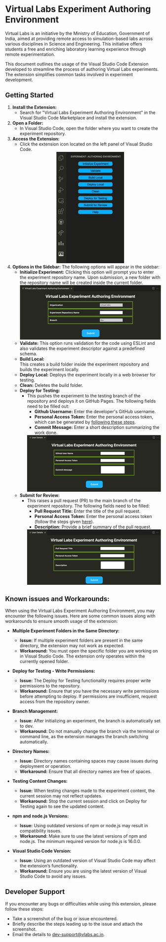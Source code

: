# Virtual Labs Experiment Authoring Environment

Virtual Labs is an initiative by the Ministry of Education, Government of India, aimed at providing remote access to simulation-based labs across various disciplines in Science and Engineering. This initiative offers students a free and enriching laboratory learning experience through remote experimentation.

This document outlines the usage of the Visual Studio Code Extension developed to streamline the process of authoring Virtual Labs experiments. The extension simplifies common tasks involved in experiment development.

## Getting Started

1. **Install the Extension:**
    * Search for "Virtual Labs Experiment Authoring Environment" in the Visual Studio Code Marketplace and install the extension.
2. **Open a Folder:**
    * In Visual Studio Code, open the folder where you want to create the experiment repository.
3. **Access the Extension:**
    * Click the extension icon located on the left panel of Visual Studio Code.
        <center><img src="https://raw.githubusercontent.com/virtual-labs/tool-vscode-plugin/main/images/sidebar.png"<br> </center>
4. **Options in the Sidebar:** The following options will appear in the sidebar:
    * **Initialize Experiment:**
        Clicking this option will prompt you to enter the experiment repository name. Upon submission, a new folder with the repository name will be created inside the current folder.
        <center><img src="https://raw.githubusercontent.com/virtual-labs/tool-vscode-plugin/main/images/clone.png"<br> </center>   
    * **Validate:**
        This option runs validation for the code using ESLint and also validates the experiment descriptor against a predefined schema.
    * **Build Local:**  
        This creates a build folder inside the experiment repository and builds the experiment locally.
    * **Deploy Local:** 
        Deploys the experiment locally in a web browser for testing.
    * **Clean:**
        Deletes the build folder.
    * **Deploy for Testing:**
        * This pushes the experiment to the testing branch of the repository and deploys it on GitHub Pages. The following fields need to be filled out:
            * **Github Username:** Enter the developer's GitHub username.
            * **Personal Access Token:** Enter the personal access token, which can be generated by [following these steps](https://docs.github.com/en/github/authenticating-to-github/creating-a-personal-access-token).
            * **Commit Message:** Enter a short description summarizing the work done.
            <center><img src="https://raw.githubusercontent.com/virtual-labs/tool-vscode-plugin/main/images/deploy.png"<br> </center>    
    * **Submit for Review:** 
        * This raises a pull request (PR) to the main branch of the experiment repository. The following fields need to be filled:
            * **Pull Request Title:** Enter the title of the pull request.
            * **Personal Access Token:** Enter the personal access token (follow the steps given [here](https://docs.github.com/en/github/authenticating-to-github/creating-a-personal-access-token)).
            * **Description:** Provide a brief summary of the pull request.
            <center><img src="https://raw.githubusercontent.com/virtual-labs/tool-vscode-plugin/main/images/pR.png"<br> </center>

## Known issues and Workarounds:
When using the Virtual Labs Experiment Authoring Environment, you may encounter the following issues. Here are some common issues along with workarounds to ensure smooth usage of the extension:

* **Multiple Experiment Folders in the Same Directory:**
  * **Issue:** If multiple experiment folders are present in the same directory, the extension may not work as expected.
  * **Workaround:** You must open the specific folder you are working on in Visual Studio Code. The extension only operates within the currently opened folder.

* **Deploy for Testing - Write Permissions:**
  * **Issue:** The Deploy for Testing functionality requires proper write permissions to the repository.
  * **Workaround:** Ensure that you have the necessary write permissions before attempting to deploy. If permissions are insufficient, request access from the repository owner.

* **Branch Management:**
  * **Issue:** After initializing an experiment, the branch is automatically set to dev.
  * **Workaround:** Do not manually change the branch via the terminal or command line, as the extension manages the branch switching automatically.

* **Directory Names:**
  * **Issue:** Directory names containing spaces may cause issues during deployment or operation.
  * **Workaround:** Ensure that all directory names are free of spaces.

* **Testing Content Changes:**
  * **Issue:** When testing changes made to the experiment content, the current session may not reflect updates.
  * **Workaround:** Stop the current session and click on Deploy for Testing again to see the updated content.

* **npm and node.js Versions:**
  * **Issue:** Using outdated versions of npm or node.js may result in compatibility issues.
  * **Workaround:** Make sure to use the latest versions of npm and node.js. The minimum required version for node.js is 16.0.0.

* **Visual Studio Code Version:**
  * **Issue:** Using an outdated version of Visual Studio Code may affect the extension’s functionality.
  * **Workaround:** Ensure you are using the latest version of Visual Studio Code to avoid any issues.

## Developer Support
If you encounter any bugs or difficulties while using this extension, please follow these steps:

* Take a screenshot of the bug or issue encountered.
* Briefly describe the steps leading up to the issue and attach the screenshot.
* Email the details to [dev-support@vlabs.ac.in](dev-support@vlabs.ac.in).